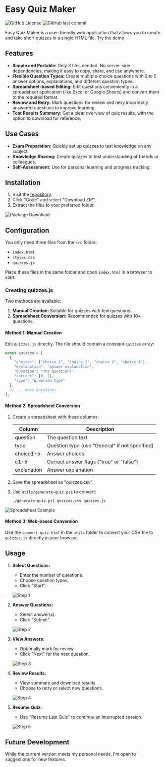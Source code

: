 # Easy Quiz Maker 
![GitHub License](https://img.shields.io/github/license/barrychum/quiz-maker) ![GitHub last commit](https://img.shields.io/github/last-commit/barrychum/quiz-maker.svg)

Easy Quiz Maker is a user-friendly web application that allows you to create and take short quizzes in a single HTML file. [Try the demo](https://barry-the-nerd.github.io/lituk)

## Features

- **Simple and Portable:** Only 3 files needed. No server-side dependencies, making it easy to copy, share, and use anywhere.
- **Flexible Question Types:** Create multiple-choice questions with 2 to 5 answer options, explanations, and different question types.
- **Spreadsheet-based Editing:** Edit questions conveniently in a spreadsheet application (like Excel or Google Sheets) and convert them to the required format.
- **Review and Retry:** Mark questions for review and retry incorrectly answered questions to improve learning.
- **Test Results Summary:** Get a clear overview of quiz results, with the option to download for reference.

## Use Cases

- **Exam Preparation:** Quickly set up quizzes to test knowledge on any subject.
- **Knowledge Sharing:** Create quizzes to test understanding of friends or colleagues.
- **Self-Assessment:** Use for personal learning and progress tracking.

## Installation

1. Visit the [repository](https://github.com/barrychum/quiz-maker).
2. Click "Code" and select "Download ZIP".
3. Extract the files to your preferred folder.

![Package Download](images/package-download.png)

## Configuration

You only need three files from the `src` folder:
- `index.html`
- `styles.css`
- `quizzes.js`

Place these files in the same folder and open `index.html` in a browser to start.

### Creating quizzes.js

Two methods are available:

1. **Manual Creation:** Suitable for quizzes with few questions.
2. **Spreadsheet Conversion:** Recommended for quizzes with 10+ questions.

#### Method 1: Manual Creation

Edit `quizzes.js` directly. The file should contain a constant `quizzes` array:

```javascript
const quizzes = [
  {
    "choices": ["choice 1", "choice 2", "choice 3", "choice 4"],
    "explanation": "answer explanation",
    "question": "the question?",
    "correct": [0, 1],
    "type": "question type"
  },
  // ... more questions
];
```

#### Method 2: Spreadsheet Conversion

1. Create a spreadsheet with these columns:

   | Column | Description |
   |--------|-------------|
   | question | The question text |
   | type | Question type (use "General" if not specified) |
   | choice1-5 | Answer choices |
   | c1-5 | Correct answer flags ("true" or "false") |
   | explanation | Answer explanation |

2. Save the spreadsheet as "quizzes.csv".
3. Use `utils/generate-quiz.ps1` to convert:

   ```
   ./generate-quiz.ps1 quizzes.csv quizzes.js
   ```

![Spreadsheet Example](images/spreadsheet.png)

#### Method 3: Web-based Conversion

Use the `convert-quiz.html` in the `utils` folder to convert your CSV file to `quizzes.js` directly in your browser.

## Usage

1. **Select Questions:**
   - Enter the number of questions.
   - Choose question types.
   - Click "Start".

   ![Step 1](images/Step01.png)

2. **Answer Questions:**
   - Select answer(s).
   - Click "Submit".

   ![Step 2](images/Step02.png)

3. **View Answers:**
   - Optionally mark for review.
   - Click "Next" for the next question.

   ![Step 3](images/Step03.png)

4. **Review Results:**
   - View summary and download results.
   - Choose to retry or select new questions.

   ![Step 4](images/Step04.png)

5. **Resume Quiz:**
   - Use "Resume Last Quiz" to continue an interrupted session.

   ![Step 5](images/Step05.png)

## Future Development

While the current version meets my personal needs, I'm open to suggestions for new features. 
 